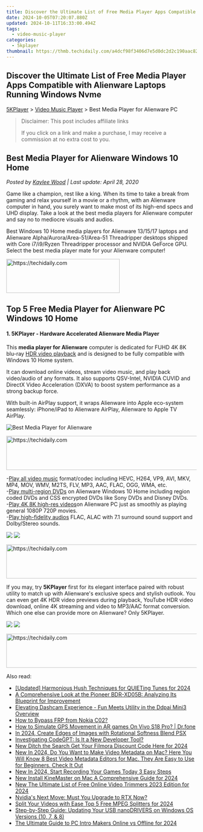 ```yaml
---
title: Discover the Ultimate List of Free Media Player Apps Compatible with Alienware Laptops Running Windows Nvme
date: 2024-10-05T07:20:07.880Z
updated: 2024-10-11T16:33:00.494Z
tags:
  - video-music-player
categories:
  - 5kplayer
thumbnail: https://thmb.techidaily.com/a4dcf98f3406d7e5d0dc2d2c190aac822aae79b2e5cb3a27a5cb90894f8b169b.jpg
---
```


## Discover the Ultimate List of Free Media Player Apps Compatible with Alienware Laptops Running Windows Nvme

[5KPlayer](https://tools.techidaily.com/5kplayer/products/) \> [Video Music Player](https://tools.techidaily.com/5kplayer/video-music-player/) \> Best Media Player for Alienware PC

>  Disclaimer: This post includes affiliate links
>
>  If you click on a link and make a purchase, I may receive a commission at no extra cost to you.
>

## Best Media Player for Alienware Windows 10 Home

 _Posted by [Kaylee Wood](https://www.quora.com/profile/Amanda-Hu-21) | Last update: April 28, 2020_ 

Game like a champion, rest like a king. When its time to take a break from gaming and relax yourself in a movie or a rhythm, with an Alienware computer in hand, you surely want to make most of its high-end specs and UHD display. Take a look at the best media players for Alienware computer and say no to mediocre visuals and audios.

 Best Windows 10 Home media players for Alienware 13/15/17 laptops and Alienware Alpha/Aurora/Area-51/Area-51 Threadripper desktops shipped with Core i7/i9/Ryzen Threadripper processor and NVIDIA GeForce GPU. Select the best media player mate for your Alienware computer!

<!-- affiliate ads begin -->
<a href="https://aligracehair.sjv.io/c/5597632/1883998/19272" target="_top" id="1883998">
  <img src="//a.impactradius-go.com/display-ad/19272-1883998" border="0" alt="https://techidaily.com" width="300" height="90"/>
</a>
<img height="0" width="0" src="https://aligracehair.sjv.io/i/5597632/1883998/19272" style="position:absolute;visibility:hidden;" border="0" />
<!-- affiliate ads end -->

## Top 5 Free Media Player for Alienware PC Windows 10 Home

#### **1\. 5KPlayer - Hardware Accelerated Alienware Media Player**

This **media player for Alienware** computer is dedicated for FUHD 4K 8K blu-ray [HDR video playback](https://tools.techidaily.com/5kplayer/video-music-player/) and is designed to be fully compatible with Windows 10 Home system. 

 It can download online videos, stream video music, and play back video/audio of any formats. It also supports QSV-Intel, NVIDIA CUVID and DirectX Video Acceleration (DXVA) to boost system performance as a strong backup force. 

With built-in AirPlay support, it wraps Alienware into Apple eco-system seamlessly: iPhone/iPad to Alienware AirPlay, Alienware to Apple TV AirPlay. 

![Best Media Player for Alienware](https://www.5kplayer.com/video-music-player/img/youtube-0119-01.jpg) 

<!-- affiliate ads begin -->
<a href="https://aligracehair.sjv.io/c/5597632/1925570/19272" target="_top" id="1925570">
  <img src="//a.impactradius-go.com/display-ad/19272-1925570" border="0" alt="https://techidaily.com" width="728" height="90"/>
</a>
<img height="0" width="0" src="https://aligracehair.sjv.io/i/5597632/1925570/19272" style="position:absolute;visibility:hidden;" border="0" />
<!-- affiliate ads end -->

\-[Play all video music](https://tools.techidaily.com/5kplayer/video-music-player/) format/codec including HEVC, H264, VP9, AVI, MKV, MP4, MOV, WMV, M2TS, FLV, MP3, AAC, FLAC, OGG, WMA, etc.   
 \-[Play multi-region DVDs](https://tools.techidaily.com/5kplayer/video-music-player/) on Alienware Windows 10 Home including region coded DVDs and CSS encrypted DVDs like Sony DVDs and Disney DVDs.  
 \-[Play 4K 8K high-res videos](https://tools.techidaily.com/5kplayer/video-music-player/)on Alienware PC just as smoothly as playing general 1080P 720P movies.   
 \-[Play high-fidelity audios](https://tools.techidaily.com/5kplayer/iphone-manager/) FLAC, ALAC with 7.1 surround sound support and Dolby/Stereo sounds. 

[![](https://www.5kplayer.com/video-music-player/../button/freedownwhitewin.png)](https://tools.techidaily.com/5kplayer/products/) [![](https://www.5kplayer.com/video-music-player/../button/freedownbackmac.png)](https://tools.techidaily.com/5kplayer/products/) 

<!-- affiliate ads begin -->
<a href="https://appsumo.8odi.net/c/5597632/2144273/7443" target="_top" id="2144273">
  <img src="//a.impactradius-go.com/display-ad/7443-2144273" border="0" alt="https://techidaily.com" width="728" height="90"/>
</a>
<img height="0" width="0" src="https://appsumo.8odi.net/i/5597632/2144273/7443" style="position:absolute;visibility:hidden;" border="0" />
<!-- affiliate ads end -->

If you may, try **5KPlayer** first for its elegant interface paired with robust utility to match up with Alienware's exclusive specs and stylish outlook. You can even get 4K HDR video previews during playback, YouTube HDR video download, online 4K streaming and video to MP3/AAC format conversion. Which one else can provide more on Alienware? Only 5KPlayer. 

[![](https://www.5kplayer.com/video-music-player/../button/freedownwhitewin.png)](https://tools.techidaily.com/5kplayer/products/) [![](https://www.5kplayer.com/video-music-player/../button/freedownbackmac.png)](https://tools.techidaily.com/5kplayer/products/)

<!-- affiliate ads begin -->
<a href="https://laganoo.pxf.io/c/5597632/1528696/16446" target="_top" id="1528696">
  <img src="//a.impactradius-go.com/display-ad/16446-1528696" border="0" alt="https://techidaily.com" width="728" height="90"/>
</a>
<img height="0" width="0" src="https://laganoo.pxf.io/i/5597632/1528696/16446" style="position:absolute;visibility:hidden;" border="0" />
<!-- affiliate ads end -->

<ins class="adsbygoogle"
     style="display:block"
     data-ad-format="autorelaxed"
     data-ad-client="ca-pub-7571918770474297"
     data-ad-slot="1223367746"></ins>

<ins class="adsbygoogle"
     style="display:block"
     data-ad-client="ca-pub-7571918770474297"
     data-ad-slot="8358498916"
     data-ad-format="auto"
     data-full-width-responsive="true"></ins>

<span class="atpl-alsoreadstyle">Also read:</span>
<div><ul>
<li><a href="https://vp-tips.techidaily.com/updated-harmonious-hush-techniques-for-quieting-tunes-for-2024/"><u>[Updated] Harmonious Hush Techniques for QUIETing Tunes for 2024</u></a></li>
<li><a href="https://buynow-info.techidaily.com/a-comprehensive-look-at-the-pioneer-bdr-xd05b-analyzing-its-blueprint-for-improvement/"><u>A Comprehensive Look at the Pioneer BDR-XD05B: Analyzing Its Blueprint for Improvement</u></a></li>
<li><a href="https://buynow-info.techidaily.com/elevating-dashcam-experience-fun-meets-utility-in-the-ddpai-mini3-overview/"><u>Elevating Dashcam Experience - Fun Meets Utility in the Ddpai Mini3 Overview</u></a></li>
<li><a href="https://android-frp.techidaily.com/how-to-bypass-frp-from-nokia-c02-by-drfone-android/"><u>How to Bypass FRP from Nokia C02?</u></a></li>
<li><a href="https://fake-location.techidaily.com/how-to-simulate-gps-movement-in-ar-games-on-vivo-s18-pro-drfone-by-drfone-virtual-android/"><u>How to Simulate GPS Movement in AR games On Vivo S18 Pro? | Dr.fone</u></a></li>
<li><a href="https://fox-blue.techidaily.com/in-2024-create-edges-of-images-with-rotational-softness-blend-psx/"><u>In 2024, Create Edges of Images with Rotational Softness Blend PSX</u></a></li>
<li><a href="https://tech-hub.techidaily.com/investigating-codegpt-is-it-a-new-developer-tool/"><u>Investigating CodeGPT: Is It a New Developer Tool?</u></a></li>
<li><a href="https://video-creation-software.techidaily.com/new-ditch-the-search-get-your-filmora-discount-code-here-for-2024/"><u>New Ditch the Search Get Your Filmora Discount Code Here for 2024</u></a></li>
<li><a href="https://video-creation-software.techidaily.com/new-in-2024-do-you-want-to-make-video-metadata-on-mac-here-you-will-know-8-best-video-metadata-editors-for-mac-they-are-easy-to-use-for-beginners-check-it-o/"><u>New In 2024, Do You Want to Make Video Metadata on Mac? Here You Will Know 8 Best Video Metadata Editors for Mac. They Are Easy to Use for Beginners. Check It Out</u></a></li>
<li><a href="https://video-creation-software.techidaily.com/new-in-2024-start-recording-your-games-today-3-easy-steps/"><u>New In 2024, Start Recording Your Games Today 3 Easy Steps</u></a></li>
<li><a href="https://video-creation-software.techidaily.com/new-install-kinemaster-on-mac-a-comprehensive-guide-for-2024/"><u>New Install KineMaster on Mac A Comprehensive Guide for 2024</u></a></li>
<li><a href="https://video-creation-software.techidaily.com/new-the-ultimate-list-of-free-online-video-trimmers-2023-edition-for-2024/"><u>New The Ultimate List of Free Online Video Trimmers 2023 Edition for 2024</u></a></li>
<li><a href="https://games-able.techidaily.com/nvidias-next-move-must-you-upgrade-to-rtx-now/"><u>Nvidia's Next Move: Must You Upgrade to RTX Now?</u></a></li>
<li><a href="https://video-creation-software.techidaily.com/split-your-videos-with-ease-top-5-free-mpeg-splitters-for-2024/"><u>Split Your Videos with Ease Top 5 Free MPEG Splitters for 2024</u></a></li>
<li><a href="https://driver-download.techidaily.com/step-by-step-guide-updating-your-usb-nanodrivers-on-windows-os-versions-10-7-and-8/"><u>Step-by-Step Guide: Updating Your USB nanoDRIVERS on Windows OS Versions (10, 7, & 8)</u></a></li>
<li><a href="https://video-creation-software.techidaily.com/the-ultimate-guide-to-pc-intro-makers-online-vs-offline-for-2024/"><u>The Ultimate Guide to PC Intro Makers Online vs Offline for 2024</u></a></li>
</ul></div>

